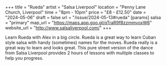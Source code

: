 +++
title = "Rueda"
artist = "Salsa Liverpool"
location = "Penny Lane Church, Liverpool"
time = "8pm - 10pm"
price = "£8 - £12.50"
date = "2024-05-06"
draft = false
url = "/issue/2024-05-13#rueda"
[params]
salsa = "primary"
map_url = "https://maps.app.goo.gl/qTraR9fBzzmmvoxW6"
website_url = "http://www.salsaliverpool.com/"
+++

Learn Rueda with Alex in a big circle. Rueda is a great way to learn Cuban style salsa with handy (sometimes) names for the moves. Rueda really is a great way to learn and looks great. This pure street version of the dance from Salsa Liverpool provides 2 hours of lessons with multiple classes to help you progress.